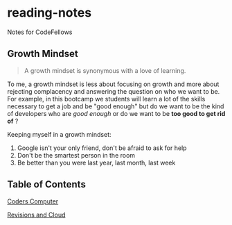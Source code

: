# reading-notes
Notes for CodeFellows

## Growth Mindset
>A growth mindset is synonymous with a love of learning.

To me, a growth mindset is less about focusing on growth and more about rejecting complacency and answering the question on who we want to be. For example, in this bootcamp we students will learn a lot of the skills necessary to get a job and be "good enough" but do we want to be the kind of developers who are *good enough* or do we want to be **too good to get rid of** ?

Keeping myself in a growth mindset:
1. Google isn't your only friend, don't be afraid to ask for help
2. Don't be the smartest person in the room
3. Be better than you were last year, last month, last week

## Table of Contents

[Coders Computer](https://dannyace07.github.io/reading-notes/codersComputer)

[Revisions and Cloud](https://dannyace07.github.io/reading-notes/RevisionsandCloud)
